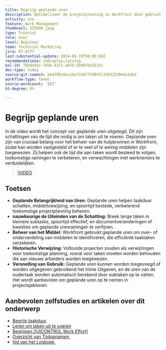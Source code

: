 ```yaml
---
title: Begrijp geplande uren
description: Optimaliseer de projectplanning in Workfront door gebruik te maken van geplande uren om de duur te ramen, bronnen te beheren, de tijd te volgen, historische referenties te gebruiken en toewijzingen te stroomlijnen.
activity: use
feature: Work Management
thumbnail: 335090.jpeg
type: Tutorial
role: User
level: Beginner
team: Technical Marketing
jira: KT-8777
last-substantial-update: 2024-06-19T00:00:00Z
recommendations: noDisplay,catalog
exl-id: 76bde9ac-74de-41fc-ab75-5b987b42515c
doc-type: video
source-git-commit: bbdf99c6bc1be714077fd94fc3f8325394de36b3
workflow-type: tm+mt
source-wordcount: '217'
ht-degree: 0%

---
```


# Begrijp geplande uren

In de video wordt het concept van geplande uren uitgelegd. Dit zijn schattingen van de tijd die nodig is om taken uit te voeren.
Geplande uren zijn van cruciaal belang voor het beheer van de hulpbronnen in Workfront, zodat kan worden vastgesteld of er te veel of te weinig middelen zijn toegewezen.
Zij helpen ook de tijd die aan taken wordt besteed te volgen, toekomstige ramingen te verbeteren, en verwachtingen met werknemers te verduidelijken.


>[!VIDEO](https://video.tv.adobe.com/v/3445339/?quality=12&learn=on&enablevpops=1&captions=dut)


## Toetsen

* **Geplande Belangrijkheid van Uren:** Geplande uren helpen taakduur schatten, middeltoewijzing, en spoortijd bestede, verbeterend toekomstige projectplanning beheren. &#x200B;
* **nauwkeurige de Uiteinden van de Schatting:** Breek lange taken in kleinere subtasks, spoortijd effectief, en documentveranderingen of kwesties om geplande urenramingen te verfijnen. &#x200B;
* **Beheer van het Middel:** Workfront gebruikt geplande uren om over- of onderverdeling van middelen te identificeren, die efficiënte taaktaken verzekeren. &#x200B;
* **Historische Verwijzing:** Voltooide projecten zouden als verwijzingen voor toekomstige planning, vooral voor taken moeten worden behouden die aan nieuwe arbeiders worden toegewezen. &#x200B;
* **Versnelling van Gebruik:** Geplande uren kunnen worden toegevoegd of worden uitgegeven gebruikend het Inline Uitgeven, en de uren van de oudertaak worden automatisch berekend door subtaken op te vatten. &#x200B; Het wordt aanbevolen om geplande uren op te nemen in projectsjablonen. &#x200B;


## Aanbevolen zelfstudies en artikelen over dit onderwerp

* [Begrijp taakduur](/help/manage-work/tasks/understand-task-durations.md)
* [Leren om taken uit te voeren](/help/manage-work/tasks/learn-to-sequence-tasks.md)
* [Begrijpen [!UICONTROL Work Effort]](/help/manage-work/tasks/understand-work-effort.md)
* [&#x200B; Overzicht van Tijdopnamen &#x200B;](https://experienceleague.adobe.com/nl/docs/workfront/using/timesheets/details/timesheets-overview)
* [&#x200B; tijd van het Logboek &#x200B;](https://experienceleague.adobe.com/nl/docs/workfront/using/timesheets/create-and-manage-timesheets-in-adobe-workfront/log-time)
